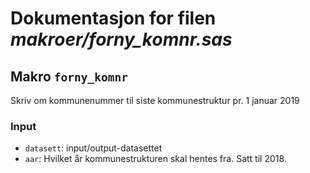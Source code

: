 
# Dokumentasjon for filen *makroer/forny_komnr.sas*


## Makro `forny_komnr`

Skriv om kommunenummer til siste kommunestruktur
pr. 1 januar 2019

### Input

- `datasett`: input/output-datasettet
- `aar`: Hvilket år kommunestrukturen skal hentes fra. Satt til 2018.

